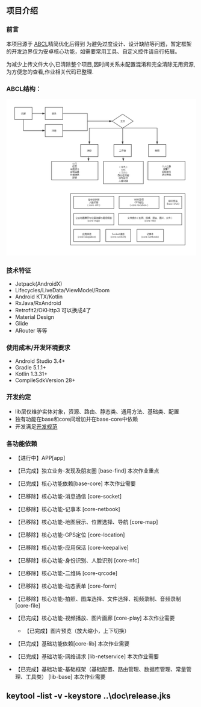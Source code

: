 ## 项目介绍

### 前言
本项目源于 [ABCL](https://github.com/hslooooooool/abcl)精简优化后得到
为避免过度设计、设计缺陷等问题，暂定框架的开发边界仅为安卓核心功能，如需要常用工具、自定义控件请自行拓展。

为减少上传文件大小,已清除整个项目,因时间关系未配置混淆和完全清除无用资源,为方便您的查看,作业相关代码已整理.

### ABCL结构：

![结构图](doc/app-packge.png)

### 技术特征

- Jetpack(AndroidX)
- Lifecycles/LiveData/ViewModel/Room
- Android KTX/Kotlin
- RxJava/RxAndroid
- Retrofit2/OKHttp3 可以换成4了
- Material Design
- Glide
- ARouter 等等

### 使用成本/开发环境要求

- Android Studio 3.4+
- Gradle 5.1.1+
- Kotlin 1.3.31+
- CompileSdkVersion 28+

### 开发约定

- lib层仅维护实体对象，资源、路由、静态类、通用方法、基础类、配置
- 独有功能在base和core间增加并在base-core中依赖
- 开发满足[开发规范](https://github.com/hslooooooool/dev-doc/)

### 各功能依赖

- 【进行中】APP[app]

- 【已完成】独立业务-发现及朋友圈 [base-find] 本次作业重点
- 【已完成】核心功能依赖[base-core] 本次作业需要

- 【已移除】核心功能-消息通信 [core-socket]
- 【已移除】核心功能-记事本 [core-netbook]
- 【已移除】核心功能-地图展示、位置选择、导航 [core-map]
- 【已移除】核心功能-GPS定位 [core-location]
- 【已移除】核心功能-应用保活 [core-keepalive]
- 【已移除】核心功能-身份识别、人脸识别 [core-nfc]
- 【已移除】核心功能-二维码 [core-qrcode]
- 【已移除】核心功能-动态表单 [core-form]
- 【已移除】核心功能-拍照、图库选择、文件选择、视频录制、音频录制 [core-file]

- 【已完成】核心功能-视频播放、图片画廊 [core-play] 本次作业需要
    - 【已完成】图片预览（放大缩小，上下切换）
- 【已完成】基础功能依赖[core-lib] 本次作业需要

- 【已完成】基础功能-网络请求 [lib-netservice] 本次作业需要
- 【已完成】基础功能-基础框架（基础配置、路由管理、数据库管理、常量管理、工具类） [lib-base] 本次作业需要 

## keytool -list -v -keystore ..\doc\release.jks